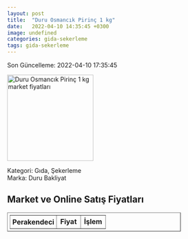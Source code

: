 ```yaml
---
layout: post
title:  "Duru Osmancık Pirinç 1 kg"
date:   2022-04-10 14:35:45 +0300
image: undefined
categories: gida-sekerleme
tags: gida-sekerleme
---
```


Son Güncelleme: 2022-04-10 17:35:45

<img src="undefined" width="200" alt="Duru Osmancık Pirinç 1 kg market fiyatları" />

Kategori: Gıda, Şekerleme
<br />
Marka: Duru Bakliyat

<h2>Market ve Online Satış Fiyatları</h2>

<table border="1" style="padding: 5px;width:80%;">
  <tr>
    <td style="padding: 5px;"><strong>Perakendeci</strong></td>
    <td><strong>Fiyat</strong></td>
    <td><strong>İşlem</strong></td>
  </tr>
  
</table>
